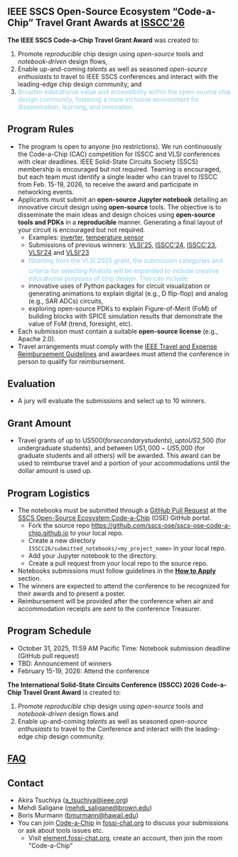 ## IEEE SSCS Open-Source Ecosystem “Code-a-Chip” Travel Grant Awards at [ISSCC'26](https://www.isscc.org/)

**The IEEE SSCS Code-a-Chip Travel Grant Award** was created to:
 1. Promote *reproducible* chip design using *open-source* tools and *notebook-driven* design flows,
 2. Enable up-and-coming *talents* as well as seasoned *open-source enthusiasts* to travel to IEEE SSCS conferences and interact with the leading-edge chip design community, and
 3. <span style='color: skyblue;'>Broaden educational value and accessibility within the open-source chip design community, fostering a more inclusive environment for dissemination, learning, and innovation.</span>

## Program Rules
- The program is open to anyone (no restrictions). We run continuously the Code-a-Chip (CAC) competition for ISSCC and VLSI conferences with clear deadlines. IEEE Solid-State Circuits Society (SSCS) membership is encouraged but not required. Teaming is encouraged, but each team must identify a single leader who can travel to ISSCC from Feb. 15-19, 2026, to receive the award and participate in networking events.  
- Applicants must submit an **open-source Jupyter notebook** detailing an innovative circuit design using **open-source** tools. The objective is to disseminate the main ideas and design choices using **open-source tools and PDKs** in a **reproducible** manner. Generating a final layout of your circuit is encouraged but not required.
    - Examples: [inverter](https://developers.google.com/silicon/guides/digital-inverter-openlane), [temperature sensor](https://github.com/idea-fasoc/OpenFASOC/blob/main/docs/source/notebooks/temp-sense-gen/temp_sense_genCollab.ipynb)
    - Submissions of previous winners: [VLSI'25](VLSI25/README.md), [ISSCC'24](ISSCC24/README.md), [ISSCC'23](ISSCC23/README.md), [VLSI'24](VLSI24/README.md) and [VLSI'23](VLSI23/README.md)
    - <span style='color: skyblue;'>❗️Starting from the VLSI 2025 grant, the submission categories and criteria for selecting finalists will be expanded to include creative educational purposes of chip design. This can include:
  - innovative uses of Python packages for circuit visualization or generating animations to explain digital (e.g., D flip-flop) and analog (e.g., SAR ADCs) circuits,
  - exploring open-source PDKs to explain Figure-of-Merit (FoM) of building blocks with SPICE simulation results that demonstrate the value of FoM (trend, foresight, etc).</span>
- Each submission must contain a suitable **open-source license** (e.g., Apache 2.0).
- Travel arrangements must comply with the [IEEE Travel and Expense Reimbursement Guidelines](https://www.ieee.org/content/dam/ieee-org/ieee/web/org/travel-expense-reimbursement-guidelines.pdf) and awardees must attend the conference in person to qualify for reimbursement.


## Evaluation
- A jury will evaluate the submissions and select up to 10 winners.

## Grant Amount
- Travel grants of up to US$500 (for secondary students), up to US$2,500 (for undergraduate students), and between US$1,000-US$5,000 (for graduate students and all others) will be awarded. This award can be used to reimburse travel and a portion of your accommodations until the dollar amount is used up.

## Program Logistics
- The notebooks must be submitted through a [GitHub Pull Request](https://docs.github.com/en/pull-requests/collaborating-with-pull-requests/proposing-changes-to-your-work-with-pull-requests/about-pull-requests) at the [SSCS Open-Source Ecosystem Code-a-Chip](https://github.com/sscs-ose/sscs-ose-code-a-chip.github.io) (OSE) GitHub portal.
    - Fork the source repo https://github.com/sscs-ose/sscs-ose-code-a-chip.github.io to your local repo.
    - Create a new directory `ISSCC26/submitted_notebooks/<my_project_name>` in your local repo.
    - Add your Jupyter notebook to the directory.
    - Create a pull request from your local repo to the source repo.
- Notebooks submissions must follow guidelines in the **[How to Apply](howtoapply.md)** section.
- The winners are expected to attend the conference to be recognized for their awards and to present a poster.
- Reimbursement will be provided after the conference when air and accommodation receipts are sent to the conference Treasurer.


## Program Schedule
- October 31, 2025, 11:59 AM Pacific Time: Notebook submission deadline (GitHub pull request)
- TBD: Announcement of winners
- February 15-19, 2026: Attend the conference


**The International Solid-State Circuits Conference (ISSCC) 2026 Code-a-Chip Travel Grant Award** is created to:
 1. Promote *reproducible* chip design using *open-source* tools and *notebook-driven* design flows and 
 2. Enable up-and-coming *talents* as well as seasoned *open-source enthusiasts* to travel to the Conference and interact with the leading-edge chip design community. 

## [FAQ](FAQ.md)

## Contact
- Akira Tsuchiya (a_tsuchiya@ieee.org)
- Mehdi Saligane (mehdi_saligane@brown.edu)
- Boris Murmann (bmurmann@hawaii.edu)
- You can join [Code-a-Chip](https://matrix.to/#/#chipathon-2025:fossi-chat.org) in [fossi-chat.org](https://element.fossi-chat.org/) to discuss your submissions or ask about tools issues etc.
  - Visit [element.fossi-chat.org](https://element.fossi-chat.org/), create an account, then join the room "Code-a-Chip"
